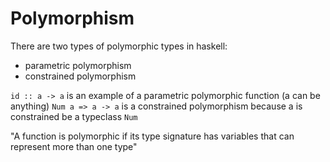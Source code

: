 # Polymorphism

There are two types of polymorphic types in haskell:

* parametric polymorphism
* constrained polymorphism

`id :: a -> a` is an example of a parametric polymorphic function (a can be anything)
`Num a => a -> a` is a constrained polymorphism because a is constrained be a typeclass `Num`

"A function is polymorphic if its type signature has variables that can represent more than one type"
